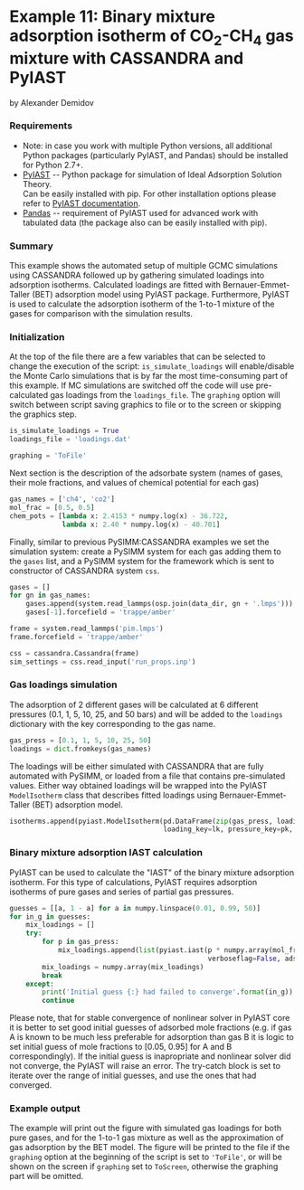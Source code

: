 Example 11: Binary mixture adsorption isotherm of CO<sub>2</sub>-CH<sub>4</sub> gas mixture with CASSANDRA and PyIAST
=========================================================================================================================================  
by Alexander Demidov
    
### Requirements
 * Note: in case you work with multiple Python versions, all additional Python packages (particularly PyIAST, and Pandas) should be installed for Python 2.7+.   
 * [PyIAST](https://github.com/CorySimon/pyIAST) -- Python package for simulation of Ideal Adsorption Solution Theory. <br>
     Can be easily installed with pip. For other installation options please refer to [PyIAST documentation](https://pyiast.readthedocs.io/en/latest/).  
 * [Pandas](https://pandas.pydata.org/) -- requirement of PyIAST used for advanced work with tabulated data (the package also can be easily installed with pip).
 
 
 
### Summary

This example shows the automated setup of multiple GCMC simulations using CASSANDRA followed up by gathering simulated loadings 
into adsorption isotherms. Calculated loadings are fitted with Bernauer-Emmet-Taller (BET) adsorption model using PyIAST package. 
Furthermore, PyIAST is used to calculate the adsorption isotherm of the 1-to-1 mixture of the gases for comparison with the simulation results.

### Initialization

At the top of the file there are a few variables that can be selected to change the execution of the script: ```is_simulate_loadings``` will 
enable/disable the Monte Carlo simulations that is by far the most time-consuming part of this example. If MC simulations are 
switched off the code will use pre-calculated gas loadings from the ```loadings_file```.
The ```graphing``` option will switch between script saving graphics to file or to the screen or skipping the graphics step.
  
```python
is_simulate_loadings = True
loadings_file = 'loadings.dat'

graphing = 'ToFile'
```

Next section is the description of the adsorbate system (names of gases, their mole fractions, and values of chemical potential for each gas)

```python
gas_names = ['ch4', 'co2']
mol_frac = [0.5, 0.5]
chem_pots = [lambda x: 2.4153 * numpy.log(x) - 36.722,
             lambda x: 2.40 * numpy.log(x) - 40.701]
```

Finally, similar to previous PySIMM:CASSANDRA examples we set the simulation system: create a PySIMM system for each 
gas adding them to the ```gases``` list, and a PySIMM system for the framework which is sent to constructor of CASSANDRA system ```css```. 

```python
gases = []
for gn in gas_names:
    gases.append(system.read_lammps(osp.join(data_dir, gn + '.lmps')))
    gases[-1].forcefield = 'trappe/amber'

frame = system.read_lammps('pim.lmps')
frame.forcefield = 'trappe/amber'

css = cassandra.Cassandra(frame)
sim_settings = css.read_input('run_props.inp')
```


### Gas loadings simulation
The adsorption of 2 different gases will be calculated at 6 different pressures (0.1, 1, 5, 10, 25, and 50 bars) 
and will be added to the ```loadings``` dictionary with the key corresponding to the gas name. 

```python
gas_press = [0.1, 1, 5, 10, 25, 50]
loadings = dict.fromkeys(gas_names)
``` 
 
The loadings will be either simulated with CASSANDRA that are fully automated with PySIMM, or loaded from a file 
that contains pre-simulated values. Either way obtained loadings will be wrapped into the PyIAST ```ModelIsotherm``` class 
that describes fitted loadings using Bernauer-Emmet-Taller (BET) adsorption model.

```python
isotherms.append(pyiast.ModelIsotherm(pd.DataFrame(zip(gas_press, loadings[gn]), columns=[pk, lk]), 
                                      loading_key=lk, pressure_key=pk, model='BET', optimization_method='Powell'))
```
 
### Binary mixture adsorption IAST calculation
 
PyIAST can be used to calculate the "IAST" of the binary mixture adsorption isotherm. 
For this type of calculations, PyIAST requires adsorption isotherms of pure gases and series of partial gas pressures.

```python
guesses = [[a, 1 - a] for a in numpy.linspace(0.01, 0.99, 50)]
for in_g in guesses:
    mix_loadings = []
    try:
        for p in gas_press:
            mix_loadings.append(list(pyiast.iast(p * numpy.array(mol_frac), isotherms,
                                                 verboseflag=False, adsorbed_mole_fraction_guess=in_g)))
        mix_loadings = numpy.array(mix_loadings)
        break
    except:
        print('Initial guess {:} had failed to converge'.format(in_g))
        continue
```

Please note, that for stable convergence of nonlinear solver in PyIAST core it is better to set good initial guesses 
of adsorbed mole fractions (e.g. if gas A is known to be much less preferable for adsorption than gas B it is logic 
to set initial guess of mole fractions to [0.05, 0.95] for A and B correspondingly). 
If the initial guess is inapropriate and nonlinear solver did not converge, the PyIAST will raise an error. 
The try-catch block is set to iterate over the range of initial guesses, and use the ones that had converged.

### Example output
The example will print out the figure with simulated gas loadings for both pure gases, and for the 1-to-1 gas mixture 
as well as the approximation of gas adsorption by the BET model.
The figure will be printed to the file if the ```graphing``` option at the beginning of the script is set 
to `'ToFile'`, or will be shown on the screen if ```graphing``` set to `ToScreen`, otherwise the graphing part will be omitted.

 
 
 
 
 
 
 
 